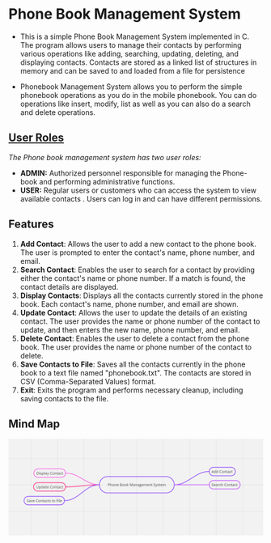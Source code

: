 <h1>Phone Book Management System</h1>
<ul>
<li><p>This is a simple Phone Book Management System implemented in C. The program allows users to manage their contacts by performing various operations like adding, searching, updating, deleting, and displaying contacts. Contacts are stored as a linked list of structures in memory and can be saved to and loaded from a file for persistence</p></li>
<li>Phonebook Management System allows you to perform the simple phonebook
operations as you do in the mobile phonebook. You can do operations like insert,
modify, list as well as you can also do a search and delete operations.</li>
</ul>
<h2><u>User Roles</u></h2>
  <p> <i>The Phone book management system has two user roles:</i></p>
  <ul>
    <li><strong>ADMIN:</strong> Authorized personnel responsible for managing the Phone-book and performing administrative functions.</li>
    <li><strong>USER:</strong> Regular users or customers who can access the system to view available contacts . Users can log in and can have different permissions.</li>
  </ul>
<h2>Features</h2>
<ol>
  <li><strong>Add Contact</strong>: Allows the user to add a new contact to the phone book. The user is prompted to enter the contact's name, phone number, and email.</li>
   <li><strong>Search Contact</strong>: Enables the user to search for a contact by providing either the contact's name or phone number. If a match is found, the contact details are displayed.</li>
        <li><strong>Display Contacts</strong>: Displays all the contacts currently stored in the phone book. Each contact's name, phone number, and email are shown.</li>
        <li><strong>Update Contact</strong>: Allows the user to update the details of an existing contact. The user provides the name or phone number of the contact to update, and then enters the new name, phone number, and email.</li>
        <li><strong>Delete Contact</strong>: Enables the user to delete a contact from the phone book. The user provides the name or phone number of the contact to delete.</li>
        <li><strong>Save Contacts to File</strong>: Saves all the contacts currently in the phone book to a text file named "phonebook.txt". The contacts are stored in CSV (Comma-Separated Values) format.</li>
        <li><strong>Exit</strong>: Exits the program and performs necessary cleanup, including saving contacts to the file.</li>
</ol>
<h2>Mind Map</h2>
<img src="https://github.com/vinodkayara/Phone-Book-Management/blob/main/Mind%20map.png"></img>
